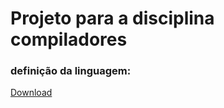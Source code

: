 # Projeto para a disciplina compiladores
### definição da linguagem:
<a href="https://github.com/WashingtonSG/compialadores/blob/main/Cida.pdf">Download</a>
